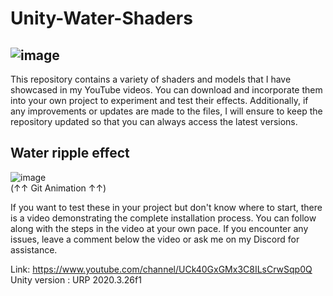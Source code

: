 # Unity-Water-Shaders
![image](https://github.com/Parrot222/Unity-Water-Shaders/blob/main/water-shader.png)
----------------------------------------------------------------------------------------------
This repository contains a variety of shaders and models that I have showcased in my YouTube videos. You can download and incorporate them into your own project to experiment and test their effects. Additionally, if any improvements or updates are made to the files, I will ensure to keep the repository updated so that you can always access the latest versions.  
  
## Water ripple effect
![image](https://github.com/Parrot222/Unity-Water-Shaders/blob/main/unity-interactive-water-test.gif)  
(↑↑ Git Animation ↑↑)

  
If you want to test these in your project but don't know where to start, there is a video demonstrating the complete installation process. You can follow along with the steps in the video at your own pace. If you encounter any issues, leave a comment below the video or ask me on my Discord for assistance.  
  
Link: [https://www.youtube.com/channel/UCk40GxGMx3C8ILsCrwSqp0Q ](https://youtu.be/DFwNv1n1Y6Q)   
Unity version : URP 2020.3.26f1  
